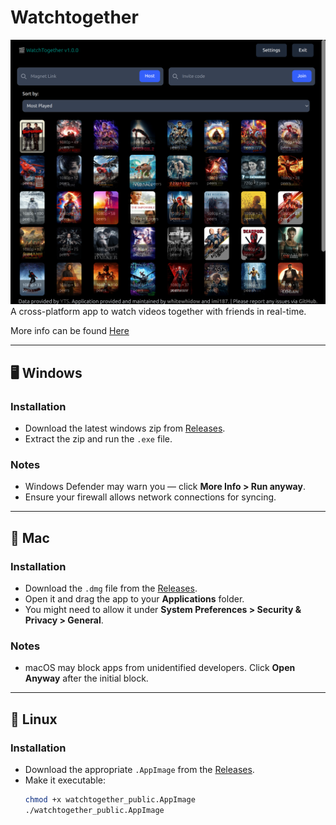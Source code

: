 # Watchtogether
![Project Screenshot](images/home.png)
A cross-platform app to watch videos together with friends in real-time.

More info can be found [Here](https://branchbit.github.io/watchtogether_public/)

---

## 🖥 Windows

### Installation
- Download the latest windows zip from [Releases](https://github.com/branchbit/watchtogether_public/releases).
- Extract the zip and run the `.exe` file.

### Notes
- Windows Defender may warn you — click **More Info > Run anyway**.
- Ensure your firewall allows network connections for syncing.

---

## 🍎 Mac

### Installation
- Download the `.dmg` file from the [Releases](https://github.com/branchbit/watchtogether_public/releases).
- Open it and drag the app to your **Applications** folder.
- You might need to allow it under **System Preferences > Security & Privacy > General**.

### Notes
- macOS may block apps from unidentified developers. Click **Open Anyway** after the initial block.

---

## 🐧 Linux

### Installation
- Download the appropriate `.AppImage` from the [Releases](https://github.com/branchbit/watchtogether_public/releases).
- Make it executable:
  ```bash
  chmod +x watchtogether_public.AppImage
  ./watchtogether_public.AppImage
